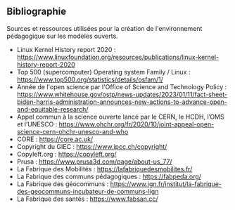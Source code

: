 ## Bibliographie

Sources et ressources utilisées pour la création de l'environnement pédagogique sur les modèles ouverts.

- Linux Kernel History report 2020 : https://www.linuxfoundation.org/resources/publications/linux-kernel-history-report-2020 
- Top 500 (supercomputer) Operating system Family / Linux : https://www.top500.org/statistics/details/osfam/1/
- Année de l'open science par l'Office of Science and Technology Policy : https://www.whitehouse.gov/ostp/news-updates/2023/01/11/fact-sheet-biden-harris-administration-announces-new-actions-to-advance-open-and-equitable-research/
- Appel commun à la science ouverte lancé par le CERN, le HCDH, l’OMS et l’UNESCO : https://www.ohchr.org/fr/2020/10/joint-appeal-open-science-cern-ohchr-unesco-and-who
- CORE : https://core.ac.uk/
- Copyright du GIEC : https://www.ipcc.ch/copyright/
- Copyleft.org : https://copyleft.org/
- Prusa : https://www.prusa3d.com/page/about-us_77/
- La Fabrique des Mobilités : https://lafabriquedesmobilites.fr/
- La Fabrique des communs pédagogiques : https://fabpeda.org/
- La Fabrique des géocommuns : https://www.ign.fr/institut/la-fabrique-des-geocommuns-incubateur-de-communs-lign
- La Fabrique des santés : https://www.fabsan.cc/
